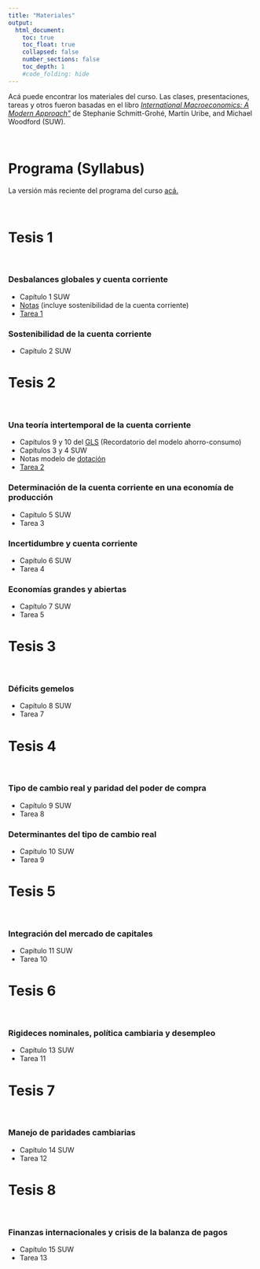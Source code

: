 ```yaml
---
title: "Materiales"
output:
  html_document:
    toc: true
    toc_float: true
    collapsed: false
    number_sections: false
    toc_depth: 1
    #code_folding: hide
---
```




Acá puede encontrar los materiales del curso. Las clases, presentaciones, tareas y otros fueron basadas en el libro [*International Macroeconomics: A Modern Approach"*](https://press.princeton.edu/books/hardcover/9780691170640/international-macroeconomics) de Stephanie Schmitt-Grohé, Martín Uribe, and Michael Woodford (SUW).

<br>

# Programa (Syllabus)

La versión más reciente del programa del curso [acá.](materials/MacroInternacional_I22.pdf)

<br>

# Tesis 1

<br>

### Desbalances globales y cuenta corriente

* Capítulo 1 SUW
* [Notas](materials/Tesis_1.pdf) (incluye sostenibilidad de la cuenta corriente)
* [Tarea 1](materials/Tarea_1.pdf)

### Sostenibilidad de la cuenta corriente

* Capítulo 2 SUW

# Tesis 2 

<br>

### Una teoría intertemporal de la cuenta corriente

* Capítulos 9 y 10 del [GLS](https://www3.nd.edu/~esims1/GLS_may_2021.pdf) (Recordatorio del modelo ahorro-consumo)
* Capítulos 3 y 4 SUW
* Notas modelo de [dotación](materials/Determinacion_dotacion.pdf)
* [Tarea 2](materials/Tarea_2.pdf)

### Determinación de la cuenta corriente en una economía de producción

* Capítulo 5 SUW
* Tarea 3

### Incertidumbre y cuenta corriente

* Capítulo 6 SUW
* Tarea 4

### Economías grandes y abiertas

* Capítulo 7 SUW
* Tarea 5

# Tesis 3 

<br>

### Déficits gemelos

* Capítulo 8 SUW
* Tarea 7

# Tesis 4 

<br>

### Tipo de cambio real y paridad del poder de compra


* Capítulo 9 SUW
* Tarea 8

### Determinantes del tipo de cambio real

* Capítulo 10 SUW
* Tarea 9

# Tesis 5  

<br>

### Integración del mercado de capitales

* Capítulo 11 SUW
* Tarea 10

# Tesis 6 

<br>

### Rigideces nominales, política cambiaria y desempleo 

* Capítulo 13 SUW
* Tarea 11

# Tesis 7 

<br>

### Manejo de paridades cambiarias

* Capítulo 14 SUW
* Tarea 12

# Tesis 8 

<br>

### Finanzas internacionales y crisis de la balanza de pagos

* Capítulo 15 SUW
* Tarea 13
